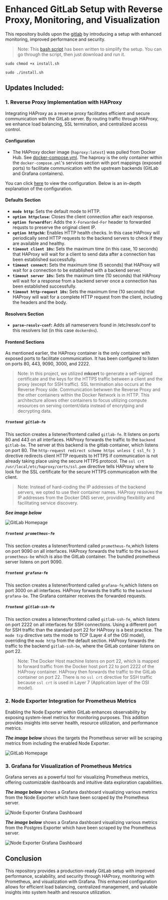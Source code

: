 # Enhanced GitLab Setup with Reverse Proxy, Monitoring, and Visualization

This repository builds upon the [gitlab](https://github.com/AttaKenn/gitlab) by introducing a setup with enhanced monitoring, improved performance and security.

> Note: This [bash script](./install.sh) has been written to simplify the setup. You can go through the script, then just download and run it.

```sudo chmod +x install.sh```

```sudo ./install.sh```

## Updates Included:

### 1. Reverse Proxy Implementation with HAProxy

Integrating HAProxy as a reverse proxy facilitates efficient and secure communication with the GitLab server. By routing traffic through HAProxy, we enhance load balancing, SSL termination, and centralized access control.

#### Configuration

- The HAProxy docker image (```haproxy:latest```) was pulled from Docker Hub. See [docker-compose.yml](./docker-compose.yml). The haproxy is the only container within the ```docker-compose.yml```'s services section with port mappings (exposed ports) to facilitate communication with the upstream backends (GitLab and Grafana containers).

You can click [here](./haproxy/haproxy.cfg) to view the configuration. Below is an in-depth explanation of the configuration.

#### Defaults Section

- **```mode http```:** Sets the default mode to HTTP.
- **```option httpclose```:** Closes the client connection after each response.
- **```option forwardfor```:** Adds the ````X-Forwarded-For```` header to forwarded requsts to preserve the original client IP.
- **```option httpchk```:** Enables HTTP health checks. In this case HAProxy will periodically send HTTP requests to the backend servers to check if they are available and healthy.
- **```timeout client 10s```:** Sets the maximum time (in this case, 10 seconds) that HAProxy will wait for a client to send data after a connection has been established successfully.
- **```timeout connect```:** Sets the maximum time (5 seconds) that HAProxy will wait for a connection to be established with a backend server.
- **```timeout server 10s```:** Sets the maximum time (10 seconds) that HAProxy will wait for a response from a backend server once a connection has been established successfully.
- **```timeout http-request 10s```:** Sets the maximum time (10 seconds) that HAProxy will wait for a complete HTTP request from the client, including the headers and the body.

#### Resolvers Section

- **```parse-resolv-conf```:** Adds all nameservers found in /etc/resolv.conf to this resolvers list (in this case ```dockerdns```).

#### Frontend Sections

As mentioned earlier, the HAProxy container is the only container with exposed ports to facilitate communication.
It has been configured to listen on ports 80, 443, 9090, 3000, and 2222.

> Note: In this project, we utilized **mkcert** to generate a self-signed certificate and the keys for the HTTPS traffic between a client and the proxy (except for SSH traffic). SSL termination also occurs at the Reverse Proxy side. Communication betwwen the Reverse Proxy and the other containers within the Docker Network is in HTTP. This architecture allows other containers to focus utilizing compute resources on serving content/data instead of encrytping and decrypting data.

##### ```frontend gitlab-fe```

This section creates a listener/frontend called ```gitlab-fe```. It listens on ports 80 and 443 on all interfaces. HAProxy forwards the traffic to the ```backend gitlab-be```. The server at this backend is the gitlab container, which listens on port 80.
The ```http-request redirect scheme https unless { ssl_fc }``` directive redirects client HTTP requests to HTTPS if communication is not already taking place using the secure HTTPS protocol.
The ```ssl crt /usr/local/etc/haproxy/certs/ssl.pem``` directive tells HAProxy where to look for the SSL certificate for the secure HTTPS communication with the client.

> Note: Instead of hard-coding the IP addresses of the backend servers, we opted to use their container names. HAProxy resolves the IP addresses from the Docker DNS server, providing flexibility and facilitating service discovery.

***See image below***

![GitLab Homepage](./MD%20images/GitLab-1.png)

##### ```frontend prometheus-fe```

This section creates a listener/frontend called ```prometheus-fe```,which listens on port 9090 on all interfaces. HAProxy forwards the traffic to the ```backend prometheus-be``` which is also the GitLab container. The bundled prometheus server listens on port 9090.

##### ```frontend grafana-fe```

This section creates a listener/frontend called ```grafana-fe```,which listens on port 3000 on all interfaces. HAProxy forwards the traffic to the ```backend grafana-be```. The Grafana container receives the forwarded requests.

##### ```frontend gitlab-ssh-fe```

This section creates a listener/frontend called ```gitlab-ssh-fe```, which listens on port 2222 on all interfaces for SSH connections. Using a different port for SSH traffic than the standard port 22 for HAProxy is a best practice. The ```mode tcp``` directive sets the mode to TCP (Layer 4 of the OSI model), overriding the ```mode http``` from the default section. HAProxy forwards the traffic to the backend ```gitlab-ssh-be```, where the GitLab container listens on port 22.

> Note: The Docker Host machine listens on port 22, which is mapped to forward traffic from the Docker host port 22 to port 2222 of the HAProxy container. HAProxy then forwards the traffic to the GitLab container on port 22. There is no ```ssl crt``` directive for SSH traffic because ```ssl crt``` is used in Layer 7 (Application layer of the OSI model).

### 2. Node Exporter Integration for Prometheus Metrics

Enabling the Node Exporter within GitLab enhances observability by exposing system-level metrics for monitoring purposes. This addition provides insights into server health, resource utilization, and performance metrics.

***The image below*** shows the targets the Prometheus server will be scraping metrics from including the enabled Node Exporter.

![GitLab Homepage](./MD%20images/GitLab-2.png)

### 3. Grafana for Visualization of Prometheus Metrics

Grafana serves as a powerful tool for visualizing Prometheus metrics, offering customizable dashboards and intuitive data exploration capabilities.

***The image below*** shows a Grafana dashboard visualizing various metrics from the Node Exporter which have been scraped by the Prometheus server.

![Node Exporter Grafana Dashboard](./MD%20images/GitLab-3.png)

***The image below*** shows a Grafana dashboard visualizing various metrics from the Postgres Exporter which have been scraped by the Prometheus server.

![Node Exporter Grafana Dashboard](./MD%20images/GitLab-4.png)

## Conclusion

This repository provides a production-ready GitLab setup with improved performance, scalability, and security through HAProxy, monitoring with Prometheus, and visualization with Grafana. This enhanced configuration allows for efficient load balancing, centralized management, and valuable insights into system health and resource utilization.